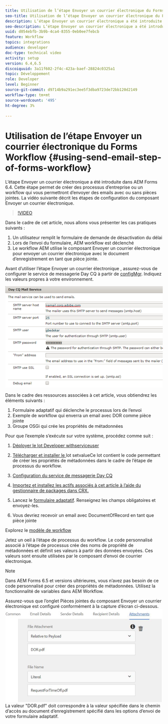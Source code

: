 ```yaml
---
title: Utilisation de l’étape Envoyer un courrier électronique du Forms Workflow
seo-title: Utilisation de l’étape Envoyer un courrier électronique du Forms Workflow
description: L’étape Envoyer un courrier électronique a été introduite dans AEM Forms 6.4. Cette étape permet de créer des processus d’entreprise ou un workflow qui vous permettront d’envoyer des emails avec ou sans pièces jointes. La vidéo suivante décrit les étapes de configuration du composant Envoyer un courrier électronique
seo-description: L’étape Envoyer un courrier électronique a été introduite dans AEM Forms 6.4. Cette étape permet de créer des processus d’entreprise ou un workflow qui vous permettront d’envoyer des emails avec ou sans pièces jointes. La vidéo suivante décrit les étapes de configuration du composant Envoyer un courrier électronique
uuid: d054ebfb-3b9b-4ca4-8355-0eb0ee7febcb
feature: Workflow
topics: integrations
audience: developer
doc-type: technical video
activity: setup
version: 6.4,6.5
discoiquuid: 3a11f602-2f4c-423a-baef-28824c0325a1
topic: Développement
role: Developer
level: Beginner
source-git-commit: d9714b9a291ec3ee5f3dba9723de72bb120d2149
workflow-type: tm+mt
source-wordcount: '495'
ht-degree: 3%

---
```



# Utilisation de l’étape Envoyer un courrier électronique du Forms Workflow {#using-send-email-step-of-forms-workflow}

L’étape Envoyer un courrier électronique a été introduite dans AEM Forms 6.4. Cette étape permet de créer des processus d’entreprise ou un workflow qui vous permettront d’envoyer des emails avec ou sans pièces jointes. La vidéo suivante décrit les étapes de configuration du composant Envoyer un courrier électronique.

>[!VIDEO](https://video.tv.adobe.com/v/21499/?quality=9&learn=on)

Dans le cadre de cet article, nous allons vous présenter les cas pratiques suivants :

1. Un utilisateur remplit le formulaire de demande de désactivation du délai
1. Lors de l’envoi du formulaire, AEM workflow est déclenché
1. Le workflow AEM utilise le composant Envoyer un courrier électronique pour envoyer un courrier électronique avec le document d’enregistrement en tant que pièce jointe.

Avant d’utiliser l’étape Envoyer un courrier électronique , assurez-vous de configurer le service de messagerie Day CQ à partir de [configMgr](http://localhost:4502/system/console/configMgr). Indiquez les valeurs propres à votre environnement.

![Configuration du service de messagerie Day CQ](assets/mailservice.png)

Dans le cadre des ressources associées à cet article, vous obtiendrez les éléments suivants :

1. Formulaire adaptatif qui déclenche le processus lors de l’envoi
1. Exemple de workflow qui enverra un email avec DOR comme pièce jointe
1. Groupe OSGi qui crée les propriétés de métadonnées

Pour que l’exemple s’exécute sur votre système, procédez comme suit :

1. [Déployer le lot Developer withserviceuser](/help/forms/assets/common-osgi-bundles/DevelopingWithServiceUser.jar)

1. [Télécharger et installer le ](/help/forms/assets/common-osgi-bundles/SetValueApp.core-1.0-SNAPSHOT.jar)lot setvalueCe lot contient le code permettant de créer les propriétés de métadonnées dans le cadre de l’étape de processus du workflow.
1. [Configuration du service de messagerie Day CQ](https://helpx.adobe.com/experience-manager/6-5/sites/administering/using/notification.html)
1. [Importez et installez les actifs associés à cet article à l’aide du gestionnaire de packages dans CRX.](assets/emaildoraemformskt.zip)
1. Lancez le [formulaire adaptatif](http://localhost:4502/content/dam/formsanddocuments/helpx/timeoffrequestform/jcr:content?wcmmode=disabled). Renseignez les champs obligatoires et envoyez-les.
1. Vous devriez recevoir un email avec DocumentOfRecord en tant que pièce jointe

Explorez le [modèle de workflow](http://localhost:4502/editor.html/conf/global/settings/workflow/models/emaildor.html)

Jetez un oeil à l’étape de processus du workflow. Le code personnalisé associé à l’étape de processus crée des noms de propriété de métadonnées et définit ses valeurs à partir des données envoyées. Ces valeurs sont ensuite utilisées par le composant d’envoi de courrier électronique.

>[!NOTE]
>
>Dans AEM Forms 6.5 et versions ultérieures, vous n’avez pas besoin de ce code personnalisé pour créer des propriétés de métadonnées. Utilisez la fonctionnalité de variables dans AEM Workflow.

Assurez-vous que l’onglet Pièces jointes du composant Envoyer un courrier électronique est configuré conformément à la capture d’écran ci-dessous.
![Onglet Envoyer la pièce jointe d’un courrier électronique](assets/sendemailcomponentconfigure.jpg)La valeur &quot;DOR.pdf&quot; doit correspondre à la valeur spécifiée dans le chemin d’accès au document d’enregistrement spécifié dans les options d’envoi de votre formulaire adaptatif.

